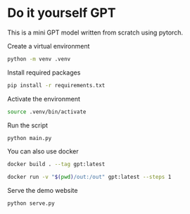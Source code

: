 # Do it yourself GPT

This is a mini GPT model written from scratch using pytorch.

Create a virtual environment
``` bash
python -m venv .venv
```

Install required packages
``` bash
pip install -r requirements.txt
```

Activate the environment
``` bash
source .venv/bin/activate
```

Run the script
``` bash
python main.py
```

You can also use docker
``` bash
docker build . --tag gpt:latest
```

``` bash
docker run -v "$(pwd)/out:/out" gpt:latest --steps 1
```

Serve the demo website
``` bash
python serve.py
```

